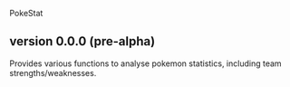 PokeStat

version 0.0.0 (pre-alpha)
--
Provides various functions to analyse pokemon statistics, including team strengths/weaknesses.

